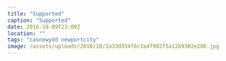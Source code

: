 ```yaml
---
title: "Supported"
caption: "Supported"
date: 2016-10-09T23:09Z
location: ""
tags: "casnewydd newportcity"
image: /assets/uploads/2016/10/2a33d354f8c1a4f902f5a12b9302e286.jpg
---
```

